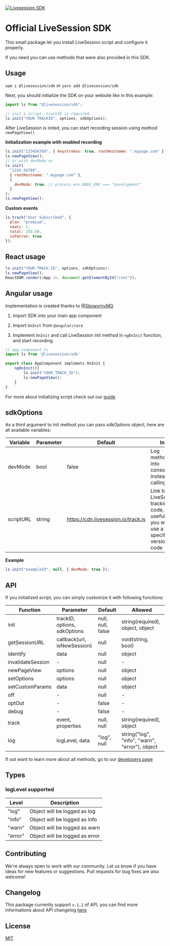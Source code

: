 [![Livesession SDK](https://circleci.com/gh/livesession/livesession-sdk.svg?style=svg)](https://circleci.com/gh/livesession/livesession-sdk/)

# Official LiveSession SDK

This small package let you install LiveSession script and configure it properly.

If you need you can use methods that were also provided in this SDK.

## Usage

`npm i @livesession/sdk` or `yarn add @livesession/sdk`

Next, you should initialize the SDK on your website like in this example:

```javascript
import ls from "@livesession/sdk";

// init a script, trackID is required
ls.init("YOUR TRACKID", options, sdkOptions);
```

After LiveSession is inited, you can start recording session using method `newPageView()`

**Initialization example with enabled recording**

```javascript
ls.init("123456789", { keystrokes: true, rootHostname: ".mypage.com" });
ls.newPageView();
// or with devMode on
ls.init(
  "1234.56789",
  { rootHostname: ".mypage.com" },
  {
    devMode: true, // process.env.NODE_ENV === "development"
  }
);
ls.newPageView();
```

**Custom events**

```javascript
ls.track("User Subscribed", {
  plan: "premium",
  seats: 1,
  total: 255.50,
  isPatron: true
});
```

## React usage

```javascript
ls.init("YOUR-TRACK-ID", options, sdkOptions);
ls.newPageView();
ReactDOM.render(<App />, document.getElementById("root"));
```

## Angular usage

Implementation is created thanks to [@SkowyrnyMG](https://github.com/SkowyrnyMG)

1. Import SDK into your main app component

2. Import `OnInit` from `@angular/core`

3. Implement `OnInit` and call LiveSession init method in `ngOnInit` function, and start recording

```javascript
// app.component.ts
import ls from '@livesession/sdk'

export class AppComponent implemets OnInit {
    ngOnInit(){
        ls.init("YOUR_TRACK_ID");
        ls.newPageView();
    }
}
```

For more about initializing script check out our [guide](https://developers.livesession.io/javascript-api/configuration/)

## sdkOptions

As a third argument to init method you can pass sdkOptions object, here are all available variables:

| Variable | Parameter | Default | Info                                              |
| -------- | --------- | ------- | ------------------------------------------------- |
| devMode  | bool      | false   | Log methods into console instead of calling their |
| scriptURL  | string      | https://cdn.livesession.io/track.js   | Link to LiveSession tracking code, useful if you want to use a specific version of code|

**Example**

```javascript
ls.init("exampleID", null, { devMode: true });
```

## API

If you initialized script, you can simply customize it with following functions:

| Function          | Parameter                    | Default           | Allowed                                        |
| ----------------- | ---------------------------- | ----------------- | -----------------------------------------------|
| init              | trackID, options, sdkOptions | null, null, false | string(required), object, object               |
| getSessionURL     | callback(url, isNewSession)  | null              | void(string, bool)                             |
| identify          | data                         | null              | object                                         |
| invalidateSession | -                            | null              | -                                              |
| newPageView       | options                      | null              | object                                         |
| setOptions        | options                      | null              | object                                         |
| setCustomParams   | data                         | null              | object                                         |
| off               | -                            | null              | -                                              |
| optOut            | -                            | false             | -                                              |
| debug             | -                            | false             | -                                              |
| track             | event, properties            | null, null        | string(required), object                       |
| log               | logLevel, data               | "log", null       | string("log", "info", "warn", "error"), object |

If out want to learn more about all methods, go to our [developers page](https://developers.livesession.io/javascript-api/methods/)

## Types

### logLevel supported

| Level    | Description                                                                        |
| -------- |----------------------------------------------------------------------------------- |
| "log"    |  Object will be logged as log                                                      |
| "info"   |  Object will be logged as info                                                     |
| "warn"   |  Object will be logged as warn                                                     |
| "error"  |  Object will be logged as error                                                    |



## Contributing

We're always open to work with our community. Let us know if you have ideas for new features or suggestions. Pull requests for bug fixes are also welcome!

## Changelog

This package currently support `v.1.2` of API, you can find more informations about API changelog [here](https://developers.livesession.io/getting-started/changelog/)

## License

[MIT](https://github.com/livesession/livesession-sdk/blob/master/LICENSE)
